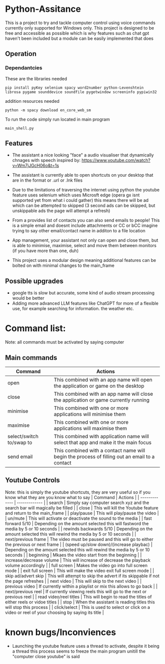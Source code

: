 # Python-Assitance
This is a project to try and tackle computer control using voice commands currently only supported for Windows only.
This project is designed to be free and accessible as possible which is why features such as chat gpt haven't been included but a module can be easily implemented that does
## Operation
### Dependantcies
These are the libraries needed
```
pip install pyKey selenium spacy word2number python-Levenshtein librosa pygame sounddevice soundfile pygetwindow screeninfo pypiwin32
```
addition resources needed
```
python -m spacy download en_core_web_sm
```
To run the code simply run located in main program
```
main_shell.py
```
## Features
- The assistant a nice looking "face" a audio visualiser that dynamically chnages with speech inspired by: https://www.youtube.com/watch?v=Wm7jJGcH06o&t=1s
  
- The assistant is currently able to open shortcuts on your desktop that are in the format or .url or .lnk files
  
- Due to the limitations of traversing the internet using python the youtube feature uses selenium which uses Microsft edge (opera gx isnt supported yet from what i could gather) this means there will be ad which can be attempted to skipped (3 second ads can be skipped, but unskippable ads the page will attempt a refresh)
  
- From a provides list of contacts you can also send emails to people! This is a simple email and doesnt include attachments or CC or bCC imagine trying to say other email/contact name in additon to a file location

- App management, your assistant not only can open and close them, but is able to minimise, maximise, select and move them between monitors (if you have more than one, duh)

- This project uses a modular design meaning additional features can be bolted on with minimal changes to the main_frame

## Possible upgrades
- google tts is slow but accurate, some kind of audio stream processing would be better
- Adding more advanced LLM features like ChatGPT for more of a flexible use, for example searching for information. the weather etc.

# Command list:
Note: all commands must be activated by saying computer
## Main commands
| Command  | Actions |
| ------------- | ------------- |
| open  | This combined with an app name will open the application or game on the desktop  |
| close  | This combined with an app name will close the application or game currently running  |
| minimise  | This combined with one or more applications will minimise them |
| maximise  | This combined with one or more applications will maximise them |
| select/switch to/swap to  | This combined with application name will select that app and make it the main focus |
| send email  | This combined with a contact name will begin the process of filling out an email to a contact |

## Youtube Controls
Note: this is simply the youtube shortcuts, they are very useful so if you know what they are you know what to say
| Command  | Actions |
| ------------- | ------------- |
| search  | Simply say computer search xyz and the search bar will magically be filled  |
| close  | This will kill the Youtube feature and return to the main_frame  |
| play/pause  | This will play/pause the video  |
| un/mute  | This will activate or deactivate the sound to the media |
| fast forward 5/10  | Depending on the amount selected this will fastword the media by 5 or 10 seconds |
| rewinds backwards 5/10  | Depending on the amount selected this will rewind the media by 5 or 10 seconds |
| next/previous frame  | The video must be paused and this will go to either the previous or next frame |
| (speed up/slow down)/(increase playbac)  | Depending on the amount selected this will rewind the media by 5 or 10 seconds |
| beginning  | Mkaes the video start from the beginning |
| increase/decrease volume  | This will increase of decrease the playback volume accordingly |
| full screen  | Makes the video go into full screen mode |
| exit full screen  | This will make the video exit full screen mode |
| skip ad/advert skip  | This will attempt to skip the advert if its skippable if not the page refreshes |
| next video  | This will skip to the next video |
| previous video  | If currently within a playlist or mix this allows to go back |
| next/previous reel  | If currently viewing reels this will go to the next or previous reel |
| read video/reel titles  | This will begin to read the titles of either reels or vidoe titles |
| stop  | When the assistant is reading titles this will stop this process |
| click/select  | This is used to select or click on a video or reel of your choosing by saying its title |




# known bugs/Inconviences
- Launching the youtube feature uses a thread to activate, despite it being a thread this process seems to freeze the main program unitill the "computer close youtube" is said

